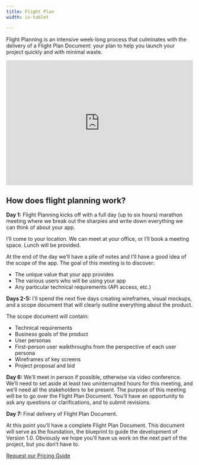 ```yaml
---
title: Flight Plan
width: is-tablet

---
```


Flight Planning is an intensive week-long process that culminates with the delivery of a Flight Plan Document: your plan to help you launch your project quickly and with minimal waste.

<div style="width: 100%; position: relative;">
	<iframe scrolling="no" width="100%" height="337" frameborder="0" border="no" src="https://contentupgrade.me/k5Jme0JA.html?ref="></iframe>
</div>


## How does flight planning work?

**Day 1:** Flight Planning kicks off with a full day (up to six hours) marathon meeting where we break out the sharpies and write down everything we can think of about your app.

I’ll come to your location. We can meet at your office, or I’ll book a meeting space. Lunch will be provided.

At the end of the day we’ll have a pile of notes and I’ll have a good idea of the scope of the app. The goal of this meeting is to discover:

* The unique value that your app provides
* The various users who will be using your app
* Any particular technical requirements (API access, etc.)

**Days 2-5:** I’ll spend the next five days creating wireframes, visual mockups, and a scope document that will clearly outline everything about the product.

The scope document will contain:

* Technical requirements
* Business goals of the product
* User personas
* First-person user walkthroughs from the perspective of each user persona
* Wireframes of key screens
* Project proposal and bid

**Day 6:** We’ll meet in person if possible, otherwise via video conference. We’ll need to set aside at least two uninterrupted hours for this meeting, and we’ll need all the stakeholders to be present. The purpose of this meeting will be to go over the Flight Plan Document. You’ll have an opportunity to ask any questions or clarifications, and to submit revisions.

**Day 7:** Final delivery of Flight Plan Document.

At this point you’ll have a complete Flight Plan Document. This document will serve as the foundation, the blueprint to guide the development of Version 1.0. Obviously we hope you’ll have us work on the next part of the project, but you don’t have to.

<div class="has-text-centered">
<a class="button is-danger is-large is-rounded" data-drip-show-form="36601678" href="/pricing">Request our Pricing Guide</a>
</div>
